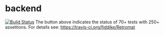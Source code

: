 backend
=======

[![Build Status](https://travis-ci.org/fiddike/Retromat.svg?branch=backend)](https://travis-ci.org/fiddike/Retromat)
The button above indicates the status of 70+ tests with 250+ assettions. For details see: https://travis-ci.org/fiddike/Retromat

